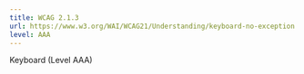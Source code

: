 ```yaml
---
title: WCAG 2.1.3
url: https://www.w3.org/WAI/WCAG21/Understanding/keyboard-no-exception.html
level: AAA
---
```

Keyboard (Level AAA)
